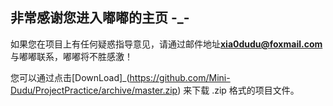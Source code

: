 ## 非常感谢您进入嘟嘟的主页   -_-

如果您在项目上有任何疑惑指导意见，请通过邮件地址**xia0dudu@foxmail.com**与嘟嘟联系，嘟嘟将不胜感激！

您可以通过点击[DownLoad]_(https://github.com/Mini-Dudu/ProjectPractice/archive/master.zip) 来下载 .zip 格式的项目文件。

